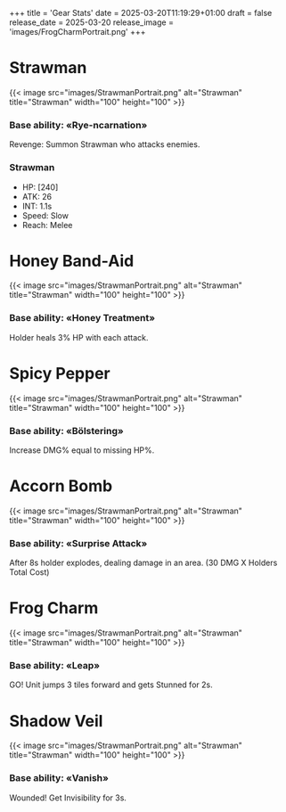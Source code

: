 ﻿+++
title = 'Gear Stats'
date = 2025-03-20T11:19:29+01:00
draft = false
release_date = 2025-03-20
release_image = 'images/FrogCharmPortrait.png'
+++


# Strawman

{{< image src="images/StrawmanPortrait.png" alt="Strawman" title="Strawman" width="100" height="100" >}}

### **Base ability: «Rye-ncarnation»**

Revenge: Summon Strawman who attacks enemies.

### **Strawman**

- HP: [240]
- ATK: 26
- INT: 1.1s
- Speed: Slow
- Reach: Melee

# Honey Band-Aid

{{< image src="images/StrawmanPortrait.png" alt="Strawman" title="Strawman" width="100" height="100" >}}

### **Base ability: «Honey Treatment»**

Holder heals 3% HP with each attack.

# Spicy Pepper

{{< image src="images/StrawmanPortrait.png" alt="Strawman" title="Strawman" width="100" height="100" >}}

### **Base ability: «Bölstering»**

Increase DMG% equal to missing HP%.

# Accorn Bomb

{{< image src="images/StrawmanPortrait.png" alt="Strawman" title="Strawman" width="100" height="100" >}}

### **Base ability: «Surprise Attack»**

After 8s holder explodes, dealing damage in an area. (30 DMG X Holders Total Cost) 

# Frog Charm

{{< image src="images/StrawmanPortrait.png" alt="Strawman" title="Strawman" width="100" height="100" >}}

### **Base ability: «Leap»**

GO! Unit jumps 3 tiles forward and gets Stunned for 2s.

# Shadow Veil

{{< image src="images/StrawmanPortrait.png" alt="Strawman" title="Strawman" width="100" height="100" >}}

### **Base ability: «Vanish»**

Wounded! Get Invisibility for 3s.


